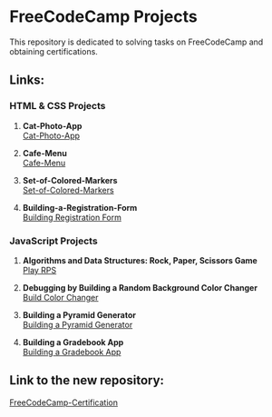 # FreeCodeCamp Projects

This repository is dedicated to solving tasks on FreeCodeCamp and obtaining certifications.

## Links:

### HTML & CSS Projects
1) **Cat-Photo-App**  
   [Cat-Photo-App](https://kaningleb.github.io/FreeCodeCamp-HTML-CSS/01-Cat-Photo-App/Index.html)

2) **Cafe-Menu**  
   [Cafe-Menu](https://kaningleb.github.io/FreeCodeCamp-HTML-CSS/02-Cafe-Menu/)

3) **Set-of-Colored-Markers**  
   [Set-of-Colored-Markers](https://kaningleb.github.io/FreeCodeCamp-HTML-CSS/03-Set-of-Colored-Markers/)

4) **Building-a-Registration-Form**  
   [Building Registration Form](https://link-to-registration-form)

### JavaScript Projects
1. **Algorithms and Data Structures: Rock, Paper, Scissors Game**  
   [Play RPS](https://kaningleb.github.io/FreeCodeCamp-JavaScript/Algorithms-and-Data-Structures-RPS)

2. **Debugging by Building a Random Background Color Changer**  
   [Build Color Changer](https://kaningleb.github.io/FreeCodeCamp-JavaScript/Debugging-by-Building-a-Random-Background-Color-Changer)

3. **Building a Pyramid Generator**  
   [Building a Pyramid Generator](https://link-to-pyramid-generator)

4. **Building a Gradebook App**  
   [Building a Gradebook App](https://link-to-gradebook-app)

## Link to the new repository:
[FreeCodeCamp-Certification](https://kaningleb.github.io/FreeCodeCamp-Certification/)

<!--
Links:
1) Cat-Photo-App
https://kaningleb.github.io/FreeCodeCamp-HTML-CSS/01-Cat-Photo-App/Index.html
2) Cafe-Menu
https://kaningleb.github.io/FreeCodeCamp-HTML-CSS/02-Cafe-Menu/
3) Set-of-Colored-Markers 
https://kaningleb.github.io/FreeCodeCamp-HTML-CSS/03-Set-of-Colored-Markers/

### JavaScript Projects

#### 1. Algorithms and Data Structures: Rock, Paper, Scissors Game
<a href="https://kaningleb.github.io/FreeCodeCamp-JavaScript/Algorithms-and-Data-Structures-RPS" style="font-size: 14px; text-decoration: none; color: blue;">Play RPS</a>

#### 2. Debugging by Building a Random Background Color Changer
<a href="https://kaningleb.github.io/FreeCodeCamp-JavaScript/Debugging-by-Building-a-Random-Background-Color-Changer" style="font-size: 14px; text-decoration: none; color: blue;">Build Color Changer</a>
-->
